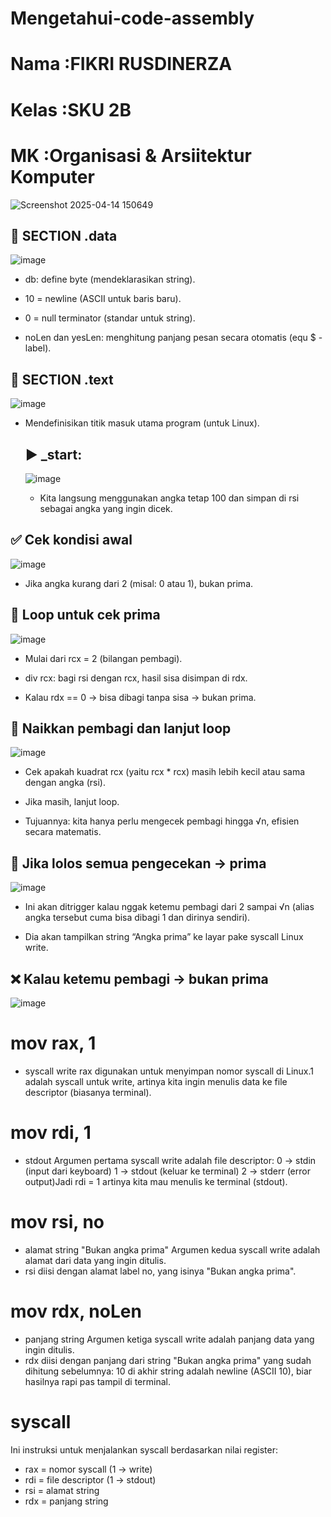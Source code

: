# Mengetahui-code-assembly

# Nama  :FIKRI RUSDINERZA
# Kelas  :SKU 2B
# MK      :Organisasi & Arsiitektur Komputer


![Screenshot 2025-04-14 150649](https://github.com/user-attachments/assets/0514c373-2755-4e5f-92ab-5f596d7d785b)




## 🔧 SECTION .data ##

![image](https://github.com/user-attachments/assets/afcd12a6-71cd-43e8-9564-b180bcda9a6d)

* db: define byte (mendeklarasikan string). 

* 10 = newline (ASCII untuk baris baru).

* 0 = null terminator (standar untuk string).

* noLen dan yesLen: menghitung panjang pesan secara otomatis (equ $ - label).

## 🔧 SECTION .text ##

![image](https://github.com/user-attachments/assets/95850885-1932-4bd0-9302-6c0320b6c070)

* Mendefinisikan titik masuk utama program (untuk Linux).

  ## ▶️ _start: ##

  ![image](https://github.com/user-attachments/assets/e6a45905-e6c4-4b26-9836-307887d8853b)

  * Kita langsung menggunakan angka tetap 100 dan simpan di rsi sebagai angka yang ingin dicek.
## ✅ Cek kondisi awal ##

![image](https://github.com/user-attachments/assets/da64856d-e8e5-450d-8cfb-abd5529455d6)

* Jika angka kurang dari 2 (misal: 0 atau 1), bukan prima.

## 🔁 Loop untuk cek prima ##

![image](https://github.com/user-attachments/assets/ac525f56-11d4-4363-b923-84fa800896d9)

* Mulai dari rcx = 2 (bilangan pembagi).

* div rcx: bagi rsi dengan rcx, hasil sisa disimpan di rdx.

* Kalau rdx == 0 → bisa dibagi tanpa sisa → bukan prima.

## 🔄 Naikkan pembagi dan lanjut loop ##

![image](https://github.com/user-attachments/assets/f25c39ff-a738-419d-aa7e-1be53d454fd0)

* Cek apakah kuadrat rcx (yaitu rcx * rcx) masih lebih kecil atau sama dengan angka (rsi).

* Jika masih, lanjut loop.

* Tujuannya: kita hanya perlu mengecek pembagi hingga √n, efisien secara matematis.

## 🎉 Jika lolos semua pengecekan → prima ##

![image](https://github.com/user-attachments/assets/7242bd02-3310-48d1-9614-4c0f5a109277)

* Ini akan ditrigger kalau nggak ketemu pembagi dari 2 sampai √n (alias angka tersebut cuma bisa dibagi 1 dan dirinya sendiri).

* Dia akan tampilkan string “Angka prima” ke layar pake syscall Linux write.


## ❌ Kalau ketemu pembagi → bukan prima ##


![image](https://github.com/user-attachments/assets/f39cedf3-a617-4783-9d7e-1a8ede2488c5)

# mov rax, 1 #
* syscall write rax digunakan untuk menyimpan nomor syscall di Linux.1 adalah syscall untuk write, artinya kita ingin menulis data ke file descriptor (biasanya terminal).

# mov rdi, 1 # 
* stdout Argumen pertama syscall write adalah file descriptor: 0 → stdin (input dari keyboard) 1 → stdout (keluar ke terminal) 2 → stderr (error output)Jadi rdi = 1 artinya kita mau menulis ke terminal (stdout).

# mov rsi, no #
* alamat string "Bukan angka prima" Argumen kedua syscall write adalah alamat dari data yang ingin ditulis.
* rsi diisi dengan alamat label no, yang isinya "Bukan angka prima".

# mov rdx, noLen #
* panjang string Argumen ketiga syscall write adalah panjang data yang ingin ditulis.
* rdx diisi dengan panjang dari string "Bukan angka prima" yang sudah dihitung sebelumnya: 10 di akhir string adalah newline (ASCII 10), biar hasilnya rapi pas tampil di terminal.

# syscall #
Ini instruksi untuk menjalankan syscall berdasarkan nilai register:

* rax = nomor syscall (1 → write)
* rdi = file descriptor (1 → stdout)
* rsi = alamat string
* rdx = panjang string



